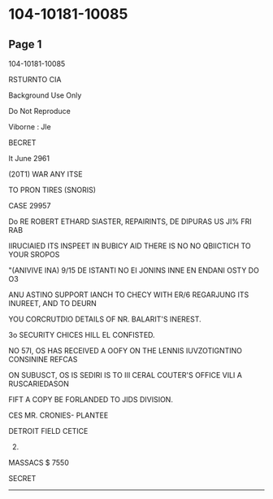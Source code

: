 # 104-10181-10085

## Page 1

104-10181-10085

RSTURNTO CIA

Background Use Only

Do Not Reproduce

Viborne : Jle

BECRET

It June 2961

(20T1) WAR ANY ITSE

TO PRON TIRES (SNORIS)

CASE 29957

Do RE ROBERT ETHARD SIASTER, REPAIRINTS, DE DIPURAS US JI% FRI RAB

IIRUCIAIED ITS INSPEET IN BUBICY AID THERE IS NO NO QBIICTICH TO YOUR SROPOS

"(ANIVIVE INA) 9/15 DE ISTANTI NO EI JONINS INNE EN ENDANI OSTY DO O3

ANU ASTINO SUPPORT IANCH TO CHECY WITH ER/6 REGARJUNG ITS INUREET, AND TO DEURN

YOU CORCRUTDIO DETAILS OF NR. BALARIT'S INEREST.

3o SECURITY CHICES HILL EL CONFISTED.

NO 57I, OS HAS RECEIVED A OOFY ON THE LENNIS IUVZOTIGNTINO CONSININE REFCAS

ON SUBUSCT, OS IS SEDIRI IS TO III CERAL COUTER'S OFFICE VILI A RUSCARIEDASON

FIFT A COPY BE FORLANDED TO JIDS DIVISION.

CES MR. CRONIES- PLANTEE

DETROIT FIELD CETICE

2.

MASSACS $ 7550

SECRET

---

